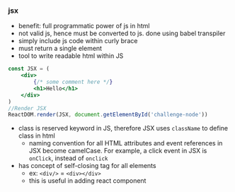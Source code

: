 ### jsx
- benefit: full programmatic power of js in html
- not valid js, hence must be converted to js. done using babel transpiler
- simply include js code within curly brace
- must return a single element
- tool to write readable html within JS

```jsx
const JSX = (
    <div>
        {/* some comment here */}
        <h1>Hello</h1>
    </div>
)
//Render JSX
ReactDOM.render(JSX, document.getElementById('challenge-node'))
```
- class is reserved keyword in JS, therefore JSX uses `className` to define class in html
  - naming convention for all HTML attributes and event references in JSX become camelCase. For example, a click event in JSX is `onClick`, instead of `onclick`
- has concept of self-closing tag for all elements
  - ex: `<div/>` = `<div></div>`
  - this is useful in adding react component